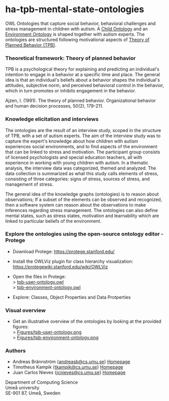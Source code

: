 # ha-tpb-mental-state-ontologies

OWL Ontologies that capture social behavior, behavioral challenges and stress management in children with autism. A [Child Ontology](https://github.com/Interactive-Intelligent-Systems/ha-tpb-mental-state-ontologies/blob/main/TURTLE-Syntax/tpb-user-ontology-TURTLE-Syntax.owl) and an [Environment Ontology](https://github.com/Interactive-Intelligent-Systems/ha-tpb-mental-state-ontologies/blob/main/TURTLE-Syntax/tpb-environment-ontology-TURTLE-Syntax.owl) is shaped together with autism experts. The ontologies are structured following motivational aspects of [Theory of Planned Behavior (TPB)](https://en.wikipedia.org/wiki/Theory_of_planned_behavior).

### Theoretical framework: Theory of planned behavior

TPB is a psychological theory for explaining and predicting an individual's intention to engage in a behavior at a specific time and place. The general idea is that an individual's beliefs about a behavior shapes the individual's attitudes, subjective norm, and perceived behavioral control in the behavior, which in turn promotes or inhibits engagement in the behavior.

Ajzen, I. (1991). The theory of planned behavior. Organizational behavior and human decision processes, 50(2), 179-211.

### Knowledge elicitation and interviews

The ontologies are the result of an interview study, scoped in the structure of TPB, with a set of autism experts. The aim of the interview study was to capture the expert's knowledge about how children with autism experiences social environments, and to find aspects of the environment that can be linked to stress and motivation. The participant group consists of licensed psychologists and special education teachers, all with experience in working with young children with autism. In a thematic analysis, the interview data was categorized, themed and analyzed. The data collection is summarized as what this study calls elements of stress, consisting of three categories: signs of stress, sources of stress, and management of stress.

The general idea of the knowledge graphs (ontologies) is to reason about observations; If a subset of the elements can be observed and recognized, then a software system can reason about the observations to make inferences regarding stress management. The ontologies can also define mental states, such as stress states, motivation and learnability which are linked to particular beliefs of the environment.

### Explore the ontologies using the open-source ontology editor - Protege

* Download Protege: https://protege.stanford.edu/
* Install the OWLViz plugin for class hierarchy visualization: https://protegewiki.stanford.edu/wiki/OWLViz

* Open the files in Protege: 
<br/> > [tpb-user-ontology.owl](https://github.com/Interactive-Intelligent-Systems/ha-tpb-mental-state-ontologies/blob/main/TURTLE-Syntax/tpb-user-ontology-TURTLE-Syntax.owl)
<br/> > [tpb-environment-ontology.owl](https://github.com/Interactive-Intelligent-Systems/ha-tpb-mental-state-ontologies/blob/main/TURTLE-Syntax/tpb-environment-ontology-TURTLE-Syntax.owl)

* Explore: Classes, Object Properties and Data Protperties

### Visual overview

* Get an illustrative overview of the ontologies by looking at the provided figures: 
<br/> > [Figures/tpb-user-ontology.png](https://github.com/Interactive-Intelligent-Systems/ha-tpb-mental-state-ontologies/blob/main/Figures/tpb-user-ontology.png)
<br/> > [Figures/tpb-environment-ontology.png](https://github.com/Interactive-Intelligent-Systems/ha-tpb-mental-state-ontologies/blob/main/Figures/tpb-environment-ontology.png)

### Authors

* Andreas Brännström {andreasb@cs.umu.se} [Homepage](https://people.cs.umu.se/andreasb/)
* Timotheus Kampik {tkampik@cs.umu.se} [Homepage](https://www.umu.se/en/staff/timotheus-kampik/)
* Juan Carlos Nieves {jcnieves@cs.umu.se} [Homepage](https://www.umu.se/en/staff/juan-carlos-nieves/)

Department of Computing Science  
Umeå university  
SE-901 87, Umeå, Sweden  
